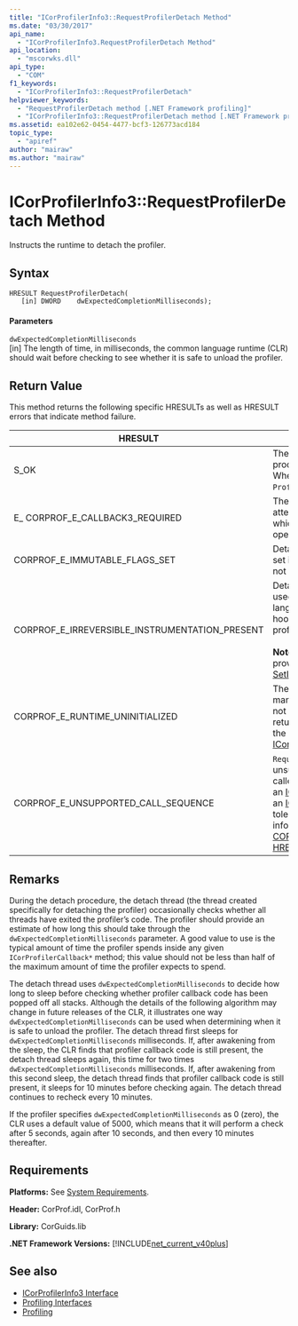 ```yaml
---
title: "ICorProfilerInfo3::RequestProfilerDetach Method"
ms.date: "03/30/2017"
api_name: 
  - "ICorProfilerInfo3.RequestProfilerDetach Method"
api_location: 
  - "mscorwks.dll"
api_type: 
  - "COM"
f1_keywords: 
  - "ICorProfilerInfo3::RequestProfilerDetach"
helpviewer_keywords: 
  - "RequestProfilerDetach method [.NET Framework profiling]"
  - "ICorProfilerInfo3::RequestProfilerDetach method [.NET Framework profiling]"
ms.assetid: ea102e62-0454-4477-bcf3-126773acd184
topic_type: 
  - "apiref"
author: "mairaw"
ms.author: "mairaw"
---
```

# ICorProfilerInfo3::RequestProfilerDetach Method
Instructs the runtime to detach the profiler.  
  
## Syntax  
  
```  
HRESULT RequestProfilerDetach(  
   [in] DWORD    dwExpectedCompletionMilliseconds);  
```  
  
#### Parameters  
 `dwExpectedCompletionMilliseconds`  
 [in] The length of time, in milliseconds, the common language runtime (CLR) should wait before checking to see whether it is safe to unload the profiler.  
  
## Return Value  
 This method returns the following specific HRESULTs as well as HRESULT errors that indicate method failure.  
  
|HRESULT|Description|  
|-------------|-----------------|  
|S_OK|The detach request is valid, and the detach procedure is now continuing on another thread. When the detach is fully complete, a `ProfilerDetachSucceeded` event is issued.|  
|E_ CORPROF_E_CALLBACK3_REQUIRED|The profiler failed an [IUnknown::QueryInterface](https://go.microsoft.com/fwlink/?LinkID=144867) attempt for the [ICorProfilerCallback3](../../../../docs/framework/unmanaged-api/profiling/icorprofilercallback3-interface.md) interface, which it must implement to support the detach operation. Detach was not attempted.|  
|CORPROF_E_IMMUTABLE_FLAGS_SET|Detachment is impossible because the profiler set immutable flags at startup. Detachment was not attempted; the profiler is still fully attached.|  
|CORPROF_E_IRREVERSIBLE_INSTRUMENTATION_PRESENT|Detachment is impossible because the profiler used instrumented Microsoft intermediate language (MSIL) code, or inserted `enter`/`leave` hooks. Detachment was not attempted; the profiler is still fully attached.<br /><br /> **Note** Instrumented MSIL is code is code that is provided by the profiler using the [SetILFunctionBody](../../../../docs/framework/unmanaged-api/profiling/icorprofilerinfo-setilfunctionbody-method.md) method.|  
|CORPROF_E_RUNTIME_UNINITIALIZED|The runtime has not been initialized yet in the managed application. (That is, the runtime has not been fully loaded.) This error code may be returned when detachment is requested inside the profiler callback's [ICorProfilerCallback::Initialize](../../../../docs/framework/unmanaged-api/profiling/icorprofilercallback-initialize-method.md) method.|  
|CORPROF_E_UNSUPPORTED_CALL_SEQUENCE|`RequestProfilerDetach` was called at an unsupported time. This occurs if the method is called on a managed thread but not from within an [ICorProfilerCallback](../../../../docs/framework/unmanaged-api/profiling/icorprofilercallback-interface.md) method or from within an [ICorProfilerCallback](../../../../docs/framework/unmanaged-api/profiling/icorprofilercallback-interface.md) method that cannot tolerate a garbage collection. For more information, see [CORPROF_E_UNSUPPORTED_CALL_SEQUENCE HRESULT](../../../../docs/framework/unmanaged-api/profiling/corprof-e-unsupported-call-sequence-hresult.md).|  
  
## Remarks  
 During the detach procedure, the detach thread (the thread created specifically for detaching the profiler) occasionally checks whether all threads have exited the profiler’s code. The profiler should provide an estimate of how long this should take through the `dwExpectedCompletionMilliseconds` parameter. A good value to use is the typical amount of time the profiler spends inside any given `ICorProfilerCallback*` method; this value should not be less than half of the maximum amount of time the profiler expects to spend.  
  
 The detach thread uses `dwExpectedCompletionMilliseconds` to decide how long to sleep before checking whether profiler callback code has been popped off all stacks. Although the details of the following algorithm may change in future releases of the CLR, it illustrates one way `dwExpectedCompletionMilliseconds` can be used when determining when it is safe to unload the profiler. The detach thread first sleeps for `dwExpectedCompletionMilliseconds` milliseconds. If, after awakening from the sleep, the CLR finds that profiler callback code is still present, the detach thread sleeps again, this time for two times `dwExpectedCompletionMilliseconds` milliseconds. If, after awakening from this second sleep, the detach thread finds that profiler callback code is still present, it sleeps for 10 minutes before checking again. The detach thread continues to recheck every 10 minutes.  
  
 If the profiler specifies `dwExpectedCompletionMilliseconds` as 0 (zero), the CLR uses a default value of 5000, which means that it will perform a check after 5 seconds, again after 10 seconds, and then every 10 minutes thereafter.  
  
## Requirements  
 **Platforms:** See [System Requirements](../../../../docs/framework/get-started/system-requirements.md).  
  
 **Header:** CorProf.idl, CorProf.h  
  
 **Library:** CorGuids.lib  
  
 **.NET Framework Versions:** [!INCLUDE[net_current_v40plus](../../../../includes/net-current-v40plus-md.md)]  
  
## See also
- [ICorProfilerInfo3 Interface](../../../../docs/framework/unmanaged-api/profiling/icorprofilerinfo3-interface.md)
- [Profiling Interfaces](../../../../docs/framework/unmanaged-api/profiling/profiling-interfaces.md)
- [Profiling](../../../../docs/framework/unmanaged-api/profiling/index.md)
